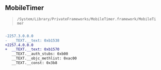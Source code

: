 ## MobileTimer

> `/System/Library/PrivateFrameworks/MobileTimer.framework/MobileTimer`

```diff

-2257.3.0.0.0
-  __TEXT.__text: 0xb1538
+2257.4.0.0.0
+  __TEXT.__text: 0xb1570
   __TEXT.__auth_stubs: 0xb00
   __TEXT.__objc_methlist: 0xac00
   __TEXT.__const: 0x3b8

```
